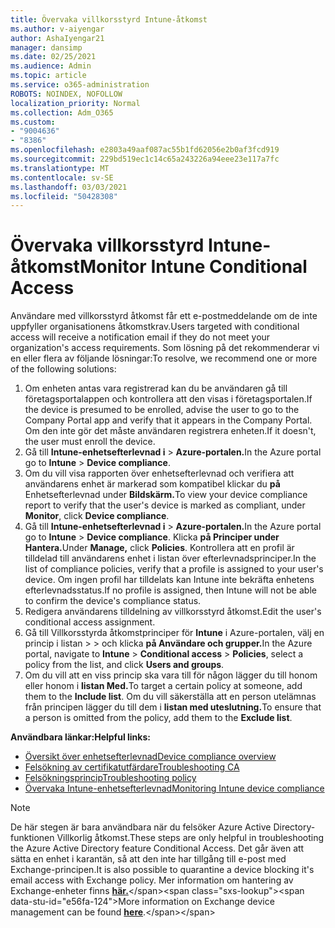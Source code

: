 ```yaml
---
title: Övervaka villkorsstyrd Intune-åtkomst
ms.author: v-aiyengar
author: AshaIyengar21
manager: dansimp
ms.date: 02/25/2021
ms.audience: Admin
ms.topic: article
ms.service: o365-administration
ROBOTS: NOINDEX, NOFOLLOW
localization_priority: Normal
ms.collection: Adm_O365
ms.custom:
- "9004636"
- "8386"
ms.openlocfilehash: e2803a49aaf087ac55b1fd62056e2b0af3fcd919
ms.sourcegitcommit: 229bd519ec1c14c65a243226a94eee23e117a7fc
ms.translationtype: MT
ms.contentlocale: sv-SE
ms.lasthandoff: 03/03/2021
ms.locfileid: "50428308"
---
```

# <a name="monitor-intune-conditional-access"></a><span data-ttu-id="e56fa-102">Övervaka villkorsstyrd Intune-åtkomst</span><span class="sxs-lookup"><span data-stu-id="e56fa-102">Monitor Intune Conditional Access</span></span>

<span data-ttu-id="e56fa-103">Användare med villkorsstyrd åtkomst får ett e-postmeddelande om de inte uppfyller organisationens åtkomstkrav.</span><span class="sxs-lookup"><span data-stu-id="e56fa-103">Users targeted with conditional access will receive a notification email if they do not meet your organization's access requirements.</span></span> <span data-ttu-id="e56fa-104">Som lösning på det rekommenderar vi en eller flera av följande lösningar:</span><span class="sxs-lookup"><span data-stu-id="e56fa-104">To resolve, we recommend one or more of the following solutions:</span></span>

1. <span data-ttu-id="e56fa-105">Om enheten antas vara registrerad kan du be användaren gå till företagsportalappen och kontrollera att den visas i företagsportalen.</span><span class="sxs-lookup"><span data-stu-id="e56fa-105">If the device is presumed to be enrolled, advise the user to go to the Company Portal app and verify that it appears in the Company Portal.</span></span> <span data-ttu-id="e56fa-106">Om den inte gör det måste användaren registrera enheten.</span><span class="sxs-lookup"><span data-stu-id="e56fa-106">If it doesn't, the user must enroll the device.</span></span>
1. <span data-ttu-id="e56fa-107">Gå till **Intune-enhetsefterlevnad i**  >  **Azure-portalen.**</span><span class="sxs-lookup"><span data-stu-id="e56fa-107">In the Azure portal go to **Intune** > **Device compliance**.</span></span> 
1. <span data-ttu-id="e56fa-108">Om du vill visa rapporten över enhetsefterlevnad och verifiera att användarens enhet är markerad som kompatibel klickar du **på** Enhetsefterlevnad under **Bildskärm.**</span><span class="sxs-lookup"><span data-stu-id="e56fa-108">To view your device compliance report to verify that the user's device is marked as compliant, under **Monitor**, click **Device compliance**.</span></span>
1. <span data-ttu-id="e56fa-109">Gå till **Intune-enhetsefterlevnad i**  >  **Azure-portalen.**</span><span class="sxs-lookup"><span data-stu-id="e56fa-109">In the Azure portal go to **Intune** > **Device compliance**.</span></span> <span data-ttu-id="e56fa-110">Klicka **på Principer under** **Hantera.**</span><span class="sxs-lookup"><span data-stu-id="e56fa-110">Under **Manage,** click **Policies**.</span></span> <span data-ttu-id="e56fa-111">Kontrollera att en profil är tilldelad till användarens enhet i listan över efterlevnadsprinciper.</span><span class="sxs-lookup"><span data-stu-id="e56fa-111">In the list of compliance policies, verify that a profile is assigned to your user's device.</span></span> <span data-ttu-id="e56fa-112">Om ingen profil har tilldelats kan Intune inte bekräfta enhetens efterlevnadsstatus.</span><span class="sxs-lookup"><span data-stu-id="e56fa-112">If no profile is assigned, then Intune will not be able to confirm the device's compliance status.</span></span>
1. <span data-ttu-id="e56fa-113">Redigera användarens tilldelning av villkorsstyrd åtkomst.</span><span class="sxs-lookup"><span data-stu-id="e56fa-113">Edit the user's conditional access assignment.</span></span>
1. <span data-ttu-id="e56fa-114">Gå till Villkorsstyrda åtkomstprinciper för **Intune** i Azure-portalen, välj en princip i listan  >    >  och klicka **på Användare och grupper.**</span><span class="sxs-lookup"><span data-stu-id="e56fa-114">In the Azure portal, navigate to **Intune** > **Conditional access** > **Policies**, select a policy from the list, and click **Users and groups**.</span></span>
1. <span data-ttu-id="e56fa-115">Om du vill att en viss princip ska vara till för någon lägger du till honom eller honom i **listan Med.**</span><span class="sxs-lookup"><span data-stu-id="e56fa-115">To target a certain policy at someone, add them to the **Include list**.</span></span> <span data-ttu-id="e56fa-116">Om du vill säkerställa att en person utelämnas från principen lägger du till dem i **listan med uteslutning.**</span><span class="sxs-lookup"><span data-stu-id="e56fa-116">To ensure that a person is omitted from the policy, add them to the **Exclude list**.</span></span>

<span data-ttu-id="e56fa-117">**Användbara länkar:**</span><span class="sxs-lookup"><span data-stu-id="e56fa-117">**Helpful links:**</span></span>

- [<span data-ttu-id="e56fa-118">Översikt över enhetsefterlevnad</span><span class="sxs-lookup"><span data-stu-id="e56fa-118">Device compliance overview</span></span>](https://docs.microsoft.com/intune/device-compliance-get-started)
- [<span data-ttu-id="e56fa-119">Felsökning av certifikatutfärdare</span><span class="sxs-lookup"><span data-stu-id="e56fa-119">Troubleshooting CA</span></span>](https://docs.microsoft.com/intune/troubleshoot-conditional-access)
- [<span data-ttu-id="e56fa-120">Felsökningsprincip</span><span class="sxs-lookup"><span data-stu-id="e56fa-120">Troubleshooting policy</span></span>](https://docs.microsoft.com/intune/troubleshoot-policies-in-microsoft-intune)
- [<span data-ttu-id="e56fa-121">Övervaka Intune-enhetsefterlevnad</span><span class="sxs-lookup"><span data-stu-id="e56fa-121">Monitoring Intune device compliance</span></span>](https://docs.microsoft.com/intune/compliance-policy-monitor)

> [!NOTE]
> <span data-ttu-id="e56fa-122">De här stegen är bara användbara när du felsöker Azure Active Directory-funktionen Villkorlig åtkomst.</span><span class="sxs-lookup"><span data-stu-id="e56fa-122">These steps are only helpful in troubleshooting the Azure Active Directory feature Conditional Access.</span></span> <span data-ttu-id="e56fa-123">Det går även att sätta en enhet i karantän, så att den inte har tillgång till e-post med Exchange-principen.</span><span class="sxs-lookup"><span data-stu-id="e56fa-123">It is also possible to quarantine a device blocking it's email access with Exchange policy.</span></span> <span data-ttu-id="e56fa-124">Mer information om hantering av Exchange-enheter finns [**här.**](https://docs.microsoft.com/previous-versions/office/exchange-server-2010/ff959225(v=exchg.141))</span><span class="sxs-lookup"><span data-stu-id="e56fa-124">More information on Exchange device management can be found [**here**](https://docs.microsoft.com/previous-versions/office/exchange-server-2010/ff959225(v=exchg.141)).</span></span>
